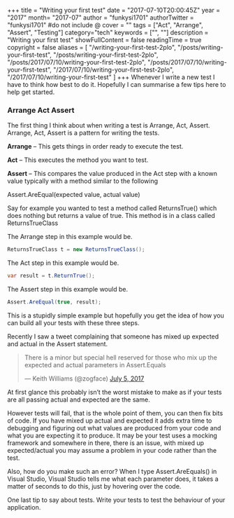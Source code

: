 +++
title = "Writing your first test"
date = "2017-07-10T20:00:45Z"
year = "2017"
month= "2017-07"
author = "funkysi1701"
authorTwitter = "funkysi1701" #do not include @
cover = ""
tags = ["Act", "Arrange", "Assert",  "Testing"]
category="tech"
keywords = ["", ""]
description =  "Writing your first test"
showFullContent = false
readingTime = true
copyright = false
aliases = [
    "/writing-your-first-test-2plo",
    "/posts/writing-your-first-test",
    "/posts/writing-your-first-test-2plo",
    "/posts/2017/07/10/writing-your-first-test-2plo",
    "/posts/2017/07/10/writing-your-first-test",
    "/2017/07/10/writing-your-first-test-2plo",
    "/2017/07/10/writing-your-first-test"
]
+++
Whenever I write a new test I have to think how best to do it. Hopefully I can summarise a few tips here to help get started.

### Arrange Act Assert

The first thing I think about when writing a test is Arrange, Act, Assert. Arrange, Act, Assert is a pattern for writing the tests.

**Arrange** – This gets things in order ready to execute the test.

**Act** – This executes the method you want to test.

**Assert** – This compares the value produced in the Act step with a known value typically with a method similar to the following

Assert.AreEqual(expected value, actual value)

Say for example you wanted to test a method called ReturnsTrue() which does nothing but returns a value of true. This method is in a class called ReturnsTrueClass

The Arrange step in this example would be.

```csharp
ReturnsTrueClass t = new ReturnsTrueClass();
```

The Act step in this example would be.

```csharp
var result = t.ReturnTrue();
```

The Assert step in this example would be.

```csharp
Assert.AreEqual(true, result);
```

This is a stupidly simple example but hopefully you get the idea of how you can build all your tests with these three steps.

Recently I saw a tweet complaining that someone has mixed up expected and actual in the Assert statement.

<blockquote class="twitter-tweet"><p lang="en" dir="ltr">There is a minor but special hell reserved for those who mix up the expected and actual parameters in Assert.Equals</p>&mdash; Keith Williams (@zogface) <a href="https://twitter.com/zogface/status/882737770095149056?ref_src=twsrc%5Etfw">July 5, 2017</a></blockquote> <script async src="https://platform.twitter.com/widgets.js" charset="utf-8"></script>

At first glance this probably isn’t the worst mistake to make as if your tests are all passing actual and expected are the same.

However tests will fail, that is the whole point of them, you can then fix bits of code. If you have mixed up actual and expected it adds extra time to debugging and figuring out what values are produced from your code and what you are expecting it to produce. It may be your test uses a mocking framework and somewhere in there, there is an issue, with mixed up expected/actual you may assume a problem in your code rather than the test.

Also, how do you make such an error? When I type Assert.AreEquals() in Visual Studio, Visual Studio tells me what each parameter does, it takes a matter of seconds to do this, just by hovering over the code.

One last tip to say about tests. Write your tests to test the behaviour of your application.